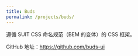 ```yaml
---
title: Buds
permalink: /projects/buds/
---
```


遵循 SUIT CSS 命名规范（BEM 的变体）的 CSS 框架。

GitHub 地址：<https://github.com/buds-ui>
